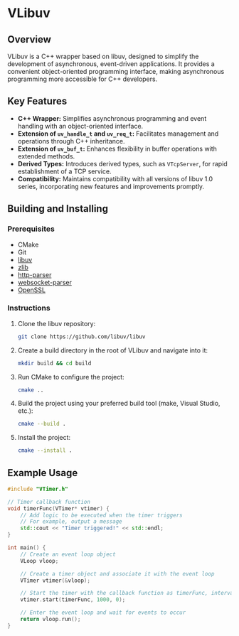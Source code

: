 # VLibuv

## Overview

VLibuv is a C++ wrapper based on libuv, designed to simplify the development of asynchronous, event-driven applications. It provides a convenient object-oriented programming interface, making asynchronous programming more accessible for C++ developers.

## Key Features

- **C++ Wrapper:** Simplifies asynchronous programming and event handling with an object-oriented interface.
- **Extension of `uv_handle_t` and `uv_req_t`:** Facilitates management and operations through C++ inheritance.
- **Extension of `uv_buf_t`:** Enhances flexibility in buffer operations with extended methods.
- **Derived Types:** Introduces derived types, such as `VTcpServer`, for rapid establishment of a TCP service.
- **Compatibility:** Maintains compatibility with all versions of libuv 1.0 series, incorporating new features and improvements promptly.

## Building and Installing

### Prerequisites

- CMake
- Git
- [libuv](https://github.com/libuv/libuv)
- [zlib](https://github.com/madler/zlib)
- [http-parser](https://github.com/nodejs/http-parser)
- [websocket-parser](https://github.com/php-ion/websocket-parser)
- [OpenSSL](https://github.com/openssl/openssl)

### Instructions

1. Clone the libuv repository:

    ```bash
    git clone https://github.com/libuv/libuv
    ```

2. Create a build directory in the root of VLibuv and navigate into it:

    ```bash
    mkdir build && cd build
    ```

3. Run CMake to configure the project:

    ```bash
    cmake ..
    ```

4. Build the project using your preferred build tool (make, Visual Studio, etc.):

    ```bash
    cmake --build .
    ```

5. Install the project:

    ```bash
    cmake --install .
    ```

## Example Usage

```cpp
#include "VTimer.h"

// Timer callback function
void timerFunc(VTimer* vtimer) {
    // Add logic to be executed when the timer triggers
    // For example, output a message
    std::cout << "Timer triggered!" << std::endl;
}

int main() {
    // Create an event loop object
    VLoop vloop;

    // Create a timer object and associate it with the event loop
    VTimer vtimer(&vloop);

    // Start the timer with the callback function as timerFunc, interval of 1000 milliseconds, and repeat count of 0 for unlimited repeats
    vtimer.start(timerFunc, 1000, 0);

    // Enter the event loop and wait for events to occur
    return vloop.run();
}
